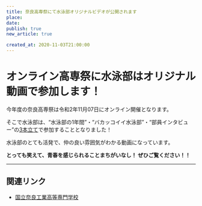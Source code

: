 ```yaml
---
title: 奈良高専祭にて水泳部オリジナルビデオが公開されます
place: 
date: 
publish: true
new_article: true

created_at: 2020-11-03T21:00:00
---
```


#  オンライン高専祭に水泳部はオリジナル動画で参加します！

今年度の奈良高専祭は令和2年11月07日にオンライン開催となります。

そこで水泳部は、“水泳部の1年間”・“バカッコイイ水泳部”・“部員インタビュー”の<u>3本立て</u>で参加することとなりました！

水泳部のとても活発で、仲の良い雰囲気がわかる動画になっています。

<b>とっても笑えて、青春を感じられることまちがいなし！ ぜひご覧ください！！</b>

---

## 関連リンク

- [国立奈良工業高等専門学校](https://www.nara-k.ac.jp/)
